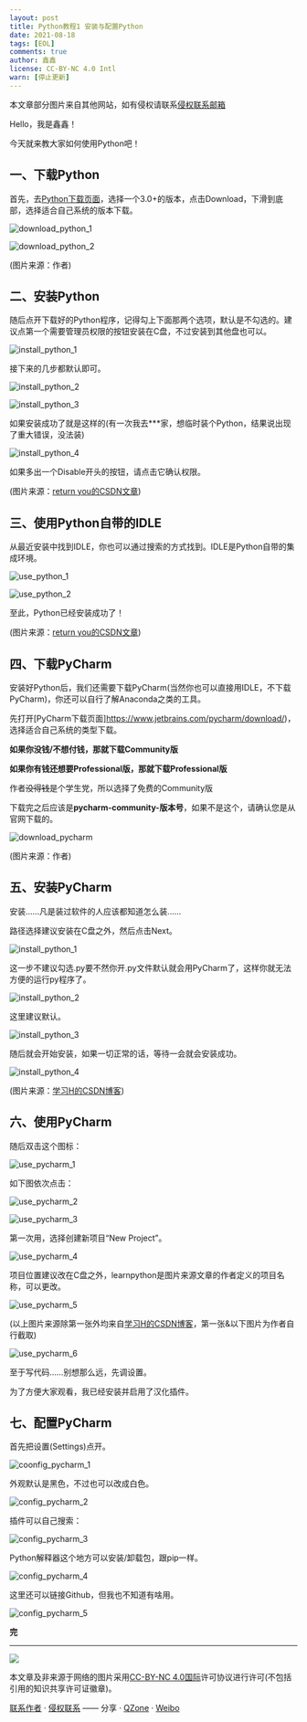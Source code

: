 ```yaml
---
layout: post
title: Python教程1 安装与配置Python
date: 2021-08-18
tags: [EOL]
comments: true
author: 鑫鑫
license: CC-BY-NC 4.0 Intl
warn: [停止更新]
---
```


本文章部分图片来自其他网站，如有侵权请联系[侵权联系邮箱](mailto:tort@xinxin2021.tk)

Hello，我是鑫鑫！

今天就来教大家如何使用Python吧！

## 一、下载Python

首先，去[Python下载页面](https://www.python.org/downloads)，选择一个3.0+的版本，点击Download，下滑到底部，选择适合自己系统的版本下载。

![download_python_1](https://user-images.githubusercontent.com/82391092/130014960-21fa1cca-61c3-4f18-ba22-9a78f2723b36.png)

![download_python_2](https://user-images.githubusercontent.com/82391092/130014971-419a14ea-a356-449a-b4dd-34fb0e17b678.png)

(图片来源：作者)

## 二、安装Python

随后点开下载好的Python程序，记得勾上下面那两个选项，默认是不勾选的。建议点第一个需要管理员权限的按钮安装在C盘，不过安装到其他盘也可以。

![install_python_1](https://user-images.githubusercontent.com/82391092/130014871-cb96f5e9-cd5b-4d0d-ad90-e0732bceb784.png)

接下来的几步都默认即可。

![install_python_2](https://user-images.githubusercontent.com/82391092/130016445-27d6b5cc-c524-4d2d-8768-ae0c67cb2436.png)

![install_python_3](https://user-images.githubusercontent.com/82391092/130016908-dd35edea-2317-4070-81fa-52cd2441a339.png)

如果安装成功了就是这样的(有一次我去\*\*\*家，想临时装个Python，结果说出现了重大错误，没法装)

![install_python_4](https://user-images.githubusercontent.com/82391092/130016934-0f907b99-701e-4b56-b024-a22d48eaabfe.png)

如果多出一个Disable开头的按钮，请点击它确认权限。

(图片来源：[return you的CSDN文章](https://blog.csdn.net/qq_53045284/article/details/118676823))

## 三、使用Python自带的IDLE

从最近安装中找到IDLE，你也可以通过搜索的方式找到。IDLE是Python自带的集成环境。

![use_python_1](https://user-images.githubusercontent.com/82391092/130017640-3dd18c68-b536-43a8-9942-04ec50ab8979.png)

![use_python_2](https://user-images.githubusercontent.com/82391092/130017733-598a3bfc-10c2-4368-afd7-3defa637ed58.png)

至此，Python已经安装成功了！

(图片来源：[return you的CSDN文章](https://blog.csdn.net/qq_53045284/article/details/118676823))

## 四、下载PyCharm

安装好Python后，我们还需要下载PyCharm(当然你也可以直接用IDLE，不下载PyCharm)，你还可以自行了解Anaconda之类的工具。

先打开[PyCharm下载页面]https://www.jetbrains.com/pycharm/download/)，选择适合自己系统的类型下载。

**如果你没钱/不想付钱，那就下载Community版**

**如果你有钱还想要Professional版，那就下载Professional版**

作者~~没得钱~~是个学生党，所以选择了免费的Community版

下载完之后应该是**pycharm-community-版本号**，如果不是这个，请确认您是从官网下载的。

![download_pycharm](https://user-images.githubusercontent.com/82391092/130038188-075d954d-1753-4f18-b816-5a40722c34cc.png)

(图片来源：作者)

## 五、安装PyCharm

安装……凡是装过软件的人应该都知道怎么装……

路径选择建议安装在C盘之外，然后点击Next。

![install_python_1](https://user-images.githubusercontent.com/82391092/130214320-32a9223d-51d2-4ad4-954b-8311bcb5da8d.png)

这一步不建议勾选.py要不然你开.py文件默认就会用PyCharm了，这样你就无法方便的运行py程序了。

![install_python_2](https://user-images.githubusercontent.com/82391092/130214328-68ffdbb3-1ce2-468c-b36e-0ef4616206a2.png)

这里建议默认。

![install_python_3](https://user-images.githubusercontent.com/82391092/130214647-dade1994-805a-4dca-ad1e-31e19ceb6fca.png)

随后就会开始安装，如果一切正常的话，等待一会就会安装成功。

![install_python_4](https://user-images.githubusercontent.com/82391092/130214796-53d6480d-7444-487e-bffe-1057e9d8b418.png)

(图片来源：[学习H的CSDN博客](https://blog.csdn.net/qq_50598558/article/details/115611398))

## 六、使用PyCharm

随后双击这个图标：

![use_pycharm_1](https://user-images.githubusercontent.com/82391092/130215247-a379c702-433a-43fc-9961-0b89d2768ede.png)

如下图依次点击：

![use_pycharm_2](https://user-images.githubusercontent.com/82391092/130215446-d5fc8f72-71ac-4460-ae3d-d963c026f563.png)

![use_pycharm_3](https://user-images.githubusercontent.com/82391092/130215561-46963df7-f502-4400-8d42-c7cc7d23c5ee.png)

第一次用，选择创建新项目“New Project”。

![use_pycharm_4](https://user-images.githubusercontent.com/82391092/130215761-66b45bd6-d4ca-4336-b9f8-f4f003d16a4f.png)

项目位置建议改在C盘之外，learnpython是图片来源文章的作者定义的项目名称，可以更改。

![use_pycharm_5](https://user-images.githubusercontent.com/82391092/130216379-cbaf03c1-3144-4447-aba3-7d018c42fccf.png)

(以上图片来源除第一张外均来自[学习H的CSDN博客](https://blog.csdn.net/qq_50598558/article/details/115611398)，第一张&以下图片为作者自行截取)

![use_pycharm_6](https://user-images.githubusercontent.com/82391092/130598598-db15acf4-31bd-4a7e-a984-e7400098db7c.png)

至于写代码……别想那么远，先调设置。

为了方便大家观看，我已经安装并启用了汉化插件。

## 七、配置PyCharm

首先把设置(Settings)点开。

![coonfig_pycharm_1](https://user-images.githubusercontent.com/82391092/139573457-a26f103b-0fbb-4021-bfee-d95d3a12da14.png)

外观默认是黑色，不过也可以改成白色。

![config_pycharm_2](https://user-images.githubusercontent.com/82391092/139573550-35baf350-12bb-41db-8cb8-d251e27310af.png)

插件可以自己搜索：

![config_pycharm_3](https://user-images.githubusercontent.com/82391092/139573569-50dcbe5f-80e7-45ec-a307-ac07bc380090.png)

Python解释器这个地方可以安装/卸载包，跟pip一样。

![config_pycharm_4](https://user-images.githubusercontent.com/82391092/139573604-4a3ab8c7-c44f-4028-bfe5-a231ca6627e6.png)

这里还可以链接Github，但我也不知道有啥用。

![config_pycharm_5](https://user-images.githubusercontent.com/82391092/139573625-c9da90b9-8795-4afc-b3f5-b9a022089b4f.png)

**完**

---

[![](https://licensebuttons.net/l/by-nc/4.0/88x31.png)](https://creativecommons.org/licenses/by-nc/4.0/deed.zh)

本文章及非来源于网络的图片采用[CC-BY-NC 4.0国际](https://creativecommons.org/licenses/by-nc/4.0/deed.zh)许可协议进行许可(不包括引用的知识共享许可证徽章)。

[联系作者](mailto:blog@xinxin2021.tk) · [侵权联系](mailto:tort@xinxin2021.tk) —— 分享 · [QZone](https://sns.qzone.qq.com/cgi-bin/qzshare/cgi_qzshare_onekey?url=https%3A%2F%2Fblog.xinxin2021.tk%2Fpython_1%2F&title=Python%E6%95%99%E7%A8%8B1+%E5%AE%89%E8%A3%85%E4%B8%8E%E9%85%8D%E7%BD%AEPython&site=%E9%91%AB%E5%8D%9A%E5%AE%A2%0D%0A) · [Weibo](https://service.weibo.com/share/share.php?url=https%3A%2F%2Fblog.xinxin2021.tk%2Fpython_1%2F&count=1&title=Python%E6%95%99%E7%A8%8B1+%E5%AE%89%E8%A3%85%E4%B8%8E%E9%85%8D%E7%BD%AEPython&language=zh_cn)
